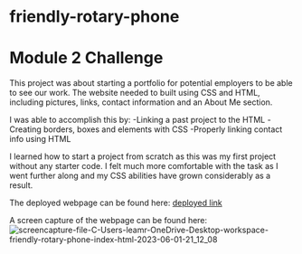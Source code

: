 # friendly-rotary-phone

# Module 2 Challenge

This project was about starting a portfolio for potential employers to be able to see our work. 
The website needed to built using CSS and HTML, including pictures, links, contact information and an About Me section.

I was able to accomplish this by:
-Linking a past project to the HTML  -Creating borders, boxes and elements with CSS  -Properly linking contact info using HTML 

I learned how to start a project from scratch as this was my first project without any starter code. I felt much more
comfortable with the task as I went further along and my CSS abilities have grown considerably as a result. 

The deployed webpage can be found here: [deployed link](https://leamr10.github.io/friendly-rotary-phone)

A screen capture of the webpage can be found here:
![screencapture-file-C-Users-leamr-OneDrive-Desktop-workspace-friendly-rotary-phone-index-html-2023-06-01-21_12_08](https://github.com/leamr10/friendly-rotary-phone/assets/133124800/c5516850-e47c-42ba-8510-d191e1898545)
